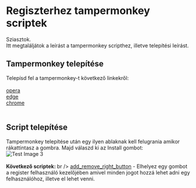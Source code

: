 # Regiszterhez tampermonkey scriptek

Sziasztok. <br />
Itt megtaláljátok a leírást a tampermonkey scripthez, illetve telepítési leírást.

## Tampermonkey telepítése

Telepísd fel a tampermonkey-t következő linkekről:<br /><br />
 [opera](/https://addons.opera.com/en/extensions/details/tampermonkey-beta/) <br />
 [edge](/https://microsoftedge.microsoft.com/addons/detail/tampermonkey/iikmkjmpaadaobahmlepeloendndfphd) <br />
 [chrome](https://chrome.google.com/webstore/detail/tampermonkey/dhdgffkkebhmkfjojejmpbldmpobfkfo) <br />
 <br />

## Script telepítése
Tampermonkey telepítése után egy ilyen ablaknak kell felugrania amikor rákattintasz a gombra. Majd válaszd ki az Install gombot:<br />
![Test Image 3](https://i.imgur.com/PQpteeE.png)<br /><br />
<strong>Következő scriptek: </strong>br />
[add_remove_right_button](https://github.com/Mlaszlo95/register_add_all/raw/main/all_scripts/resetaddbutton.user.js) - Elhelyez egy gombot a register felhasználó kezelőjében amivel minden jogot hozzá lehet adni egy felhasználóhoz, illetve el lehet venni.<br />

